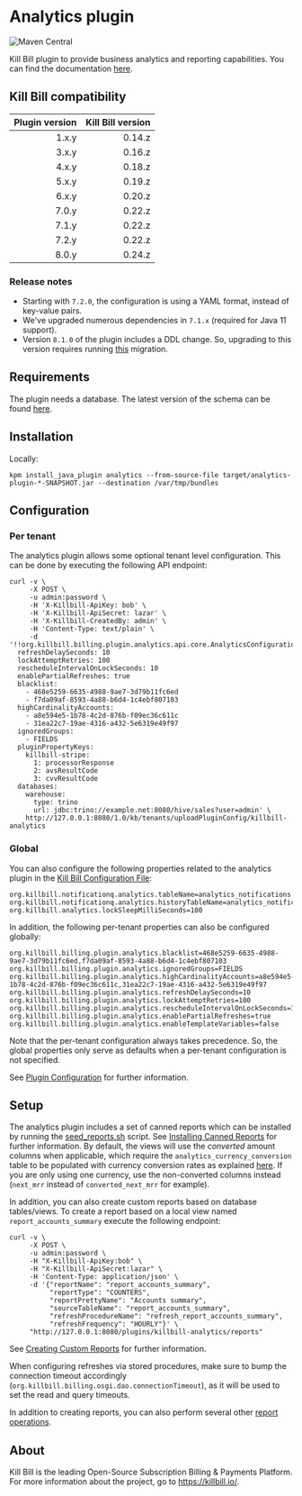 # Analytics plugin
![Maven Central](https://img.shields.io/maven-central/v/org.kill-bill.billing.plugin.java/analytics-plugin?color=blue&label=Maven%20Central)

Kill Bill plugin to provide business analytics and reporting capabilities. You can find the documentation [here](http://docs.killbill.io/latest/userguide_analytics.html).

## Kill Bill compatibility

| Plugin version | Kill Bill version |
|---------------:|------------------:|
|          1.x.y |            0.14.z |
|          3.x.y |            0.16.z |
|          4.x.y |            0.18.z |
|          5.x.y |            0.19.z |
|          6.x.y |            0.20.z |
|          7.0.y |            0.22.z |
|          7.1.y |            0.22.z |
|          7.2.y |            0.22.z |
|          8.0.y |            0.24.z |

### Release notes

* Starting with `7.2.0`, the configuration is using a YAML format, instead of key-value pairs.
* We've upgraded numerous dependencies in `7.1.x` (required for Java 11 support).
* Version `8.1.0` of the plugin includes a DDL change. So, upgrading to this version requires running [this](https://github.com/killbill/killbill-analytics-plugin/blob/63c968f46001c7662d46464e608304c5bcd003bc/src/main/resources/migration/V20230712110325__rename_value_to_field_value_in_all_tables.sql) migration.

## Requirements

The plugin needs a database. The latest version of the schema can be found [here](https://github.com/killbill/killbill-analytics-plugin/blob/master/src/main/resources/org/killbill/billing/plugin/analytics/ddl.sql).

## Installation

Locally:

```
kpm install_java_plugin analytics --from-source-file target/analytics-plugin-*-SNAPSHOT.jar --destination /var/tmp/bundles
```

## Configuration

### Per tenant

The analytics plugin allows some optional tenant level configuration. This can be done by executing the following API endpoint:

```
curl -v \
     -X POST \
     -u admin:password \
     -H 'X-Killbill-ApiKey: bob' \
     -H 'X-Killbill-ApiSecret: lazar' \
     -H 'X-Killbill-CreatedBy: admin' \
     -H 'Content-Type: text/plain' \
     -d '!!org.killbill.billing.plugin.analytics.api.core.AnalyticsConfiguration
  refreshDelaySeconds: 10
  lockAttemptRetries: 100
  rescheduleIntervalOnLockSeconds: 10
  enablePartialRefreshes: true
  blacklist:
    - 468e5259-6635-4988-9ae7-3d79b11fc6ed
    - f7da09af-8593-4a88-b6d4-1c4ebf807103
  highCardinalityAccounts:
    - a8e594e5-1b78-4c2d-876b-f09ec36c611c
    - 31ea22c7-19ae-4316-a432-5e6319e49f97
  ignoredGroups:
    - FIELDS
  pluginPropertyKeys:
    killbill-stripe:
      1: processorResponse
      2: avsResultCode
      3: cvvResultCode
  databases:
    warehouse:
      type: trino
      url: jdbc:trino://example.net:8080/hive/sales?user=admin' \
    http://127.0.0.1:8080/1.0/kb/tenants/uploadPluginConfig/killbill-analytics
```

### Global

You can also configure the following properties related to the analytics plugin in the [Kill Bill Configuration File](https://docs.killbill.io/latest/userguide_configuration.html#global_configuration_properties):

```
org.killbill.notificationq.analytics.tableName=analytics_notifications
org.killbill.notificationq.analytics.historyTableName=analytics_notifications_history
org.killbill.analytics.lockSleepMilliSeconds=100
```

In addition, the following per-tenant properties can also be configured globally:

````
org.killbill.billing.plugin.analytics.blacklist=468e5259-6635-4988-9ae7-3d79b11fc6ed,f7da09af-8593-4a88-b6d4-1c4ebf807103
org.killbill.billing.plugin.analytics.ignoredGroups=FIELDS
org.killbill.billing.plugin.analytics.highCardinalityAccounts=a8e594e5-1b78-4c2d-876b-f09ec36c611c,31ea22c7-19ae-4316-a432-5e6319e49f97
org.killbill.billing.plugin.analytics.refreshDelaySeconds=10
org.killbill.billing.plugin.analytics.lockAttemptRetries=100
org.killbill.billing.plugin.analytics.rescheduleIntervalOnLockSeconds=10
org.killbill.billing.plugin.analytics.enablePartialRefreshes=true
org.killbill.billing.plugin.analytics.enableTemplateVariables=false
````

Note that the per-tenant configuration always takes precedence. So, the global properties only serve as defaults when a per-tenant configuration is not specified. 

See [Plugin Configuration](https://docs.killbill.io/latest/userguide_analytics.html#_plugin_configuration) for further information. 

## Setup

The analytics plugin includes a set of canned reports which can be installed by running the [seed_reports.sh](https://github.com/killbill/killbill-analytics-plugin/blob/master/src/main/resources/seed_reports.sh) script. See [Installing Canned Reports](https://docs.killbill.io/latest/userguide_analytics.html#installing_canned_reports) for further information. By default, the views will use the *converted* amount columns when applicable, which require the `analytics_currency_conversion` table to be populated with currency conversion rates as explained [here](https://docs.killbill.io/latest/userguide_analytics.html#currency_conversion). If you are only using one currency, use the non-converted columns instead (`next_mrr` instead of `converted_next_mrr` for example).

In addition, you can also create custom reports based on database tables/views. 
To create a report based on a local view named `report_accounts_summary` execute the following endpoint:

```
curl -v \
     -X POST \
     -u admin:password \
     -H "X-Killbill-ApiKey:bob" \
     -H "X-Killbill-ApiSecret:lazar" \
     -H 'Content-Type: application/json' \
     -d '{"reportName": "report_accounts_summary",
          "reportType": "COUNTERS",
          "reportPrettyName": "Accounts summary",
          "sourceTableName": "report_accounts_summary",
          "refreshProcedureName": "refresh_report_accounts_summary",
          "refreshFrequency": "HOURLY"}' \
     "http://127.0.0.1:8080/plugins/killbill-analytics/reports"
```

See [Creating Custom Reports](https://docs.killbill.io/latest/userguide_analytics.html#create_custom_reports) for further information. 

When configuring refreshes via stored procedures, make sure to bump the connection timeout accordingly (`org.killbill.billing.osgi.dao.connectionTimeout`), as it will be used to set the read and query timeouts.

In addition to creating reports, you can also perform several other [report operations](https://docs.killbill.io/latest/userguide_analytics.html#_other_report_operations). 

## About

Kill Bill is the leading Open-Source Subscription Billing & Payments Platform. For more information about the project, go to https://killbill.io/.
